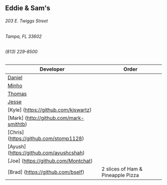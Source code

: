 ## Eddie & Sam's
###### 203 E. Twiggs Street
###### Tampa, FL 33602
###### (813) 229-8500

Developer     | Order
--------------|---------------------
[Daniel](https://github.com/dtartaglia)           	| 
[Minho](https://github.com/minhochoi)               | 
[Thomas](https://github.com/ThomasKomarnicki)       | 
[Jesse](https://github.com/jessecurry)              | 
[Kyle] (https://github.com/kjswartz)                | 
[Mark] (http://github.com/mark-smithtb)             | 
[Chris] (https://github.com/stomp1128)              | 
[Ayush] (https://github.com/ayushcshah)             | 
[Joe] (https://github.com/Montchat)                 |  
[Brad] (https://github.com/bself)                   | 2 slices of Ham & Pineapple Pizza

